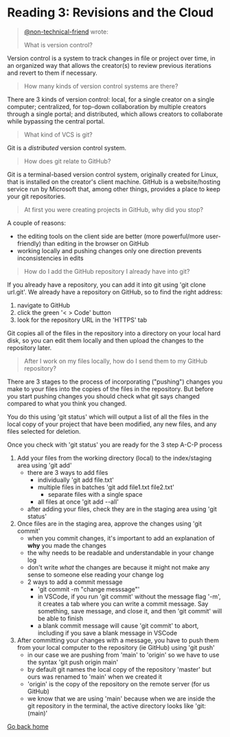 # Reading 3: Revisions and the Cloud

> [@non-technical-friend](mailto:non-technical-friend@seattle.gov) wrote:  
>
> What is version control?

Version control is a system to track changes in file or project over time, in an organized way that allows the creator(s) to review previous iterations and revert to them if necessary.

> How many kinds of version control systems are there?

There are 3 kinds of version control: local, for a single creator on a single computer; centralized, for top-down collaboration by multiple creators through a single portal; and distributed, which allows creators to collaborate while bypassing the central portal.

> What kind of VCS is git?

Git is a *distributed* version control system.

> How does git relate to GitHub?

Git is a terminal-based version control system, originally created for Linux, that is installed on the creator's client machine. GitHub is a website/hosting service run by Microsoft that, among other things, provides a place to keep your git repositories.

> At first you were creating projects in GitHub, why did you stop?

A couple of reasons:

- the editing tools on the client side are better (more powerful/more user-friendly) than editing in the browser on GitHub
- working locally and pushing changes only one direction prevents inconsistencies in edits

> How do I add the GitHub repository I already have into git?

If you already have a repository, you can add it into git using 'git clone url.git'. We already have a repository on GitHub, so to find the right address:

1. navigate to GitHub
2. click the green '< > Code' button
3. look for the repository URL in the 'HTTPS' tab

Git copies all of the files in the repository into a directory on your local hard disk, so you can edit them locally and then upload the changes to the repository later.

> After I work on my files locally, how do I send them to my GitHub repository?

There are 3 stages to the process of incorporating ("pushing") changes you make to your files into the copies of the files in the repository. But before you start pushing changes you should check what git says changed compared to what you think you changed.

You do this using 'git status' which will output a list of all the files in the local copy of your project that have been modified, any new files, and any files selected for deletion.

Once you check with 'git status' you are ready for the 3 step A-C-P process

1. Add your files from the working directory (local) to the index/staging area using 'git add'
   - there are 3 ways to add files
     - individually 'git add file.txt'
     - multiple files in batches 'git add file1.txt file2.txt'
       - separate files with a single space
     - all files at once 'git add --all'
   - after adding your files, check they are in the staging area using 'git status'
2. Once files are in the staging area, approve the changes using 'git commit'
   - when you commit changes, it's important to add an explanation of **why** you made the changes
   - the why needs to be readable and understandable in your change log
   - don't write *what* the changes are because it might not make any sense to someone else reading your change log
   - 2 ways to add a commit message
     - 'git commit -m "change messsage"'
     - in VSCode, if you run 'git commit' without the message flag '-m', it creates a tab where you can write a commit message. Say something, save message, and close it, and then 'git commit' will be able to finish
     - a blank commit message will cause 'git commit' to abort, including if you save a blank message in VSCode
3. After committing your changes with a message, you have to push them from your local computer to the repository (ie GitHub) using 'git push'
   - in our case we are pushing from 'main' to 'origin' so we have to use the syntax 'git push origin main'
   - by default git names the local copy of the repository 'master' but ours was renamed to 'main' when we created it
   - 'origin' is the copy of the repository on the remote server (for us GitHub)
   - we know that we are using 'main' because when we are inside the git repository in the terminal, the active directory looks like 'git:(main)'

[Go back home](/reading-notes/)
